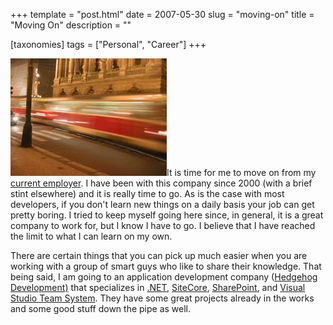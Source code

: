 +++
template = "post.html"
date = 2007-05-30
slug = "moving-on"
title = "Moving On"
description = ""

[taxonomies]
tags = ["Personal", "Career"]
+++

![](MovingOn.jpg)It is time for me to move on from my [current employer](http://www.ddc-web.com). I have been with this company since 2000 (with a brief stint elsewhere) and it is really time to go. As is the case with most developers, if you don't learn new things on a daily basis your job can get pretty boring. I tried to keep myself going here since, in general, it is a great company to work for, but I know I have to go. I believe that I have reached the limit to what I can learn on my own. 

<!-- more -->

There are certain things that you can pick up much easier when you are working with a group of smart guys who like to share their knowledge. That being said, I am going to an application development company ([Hedgehog Development)](http://www.hhogdev.com) that specializes in [.NET](http://msdn2.microsoft.com/en-us/netframework/default.aspx), [SiteCore](http://www.sitecore.com/), [SharePoint](http://www.microsoft.com/sharepoint/default.mspx), and [Visual Studio Team System](http://msdn2.microsoft.com/en-us/teamsystem/default.aspx). They have some great projects already in the works and some good stuff down the pipe as well.